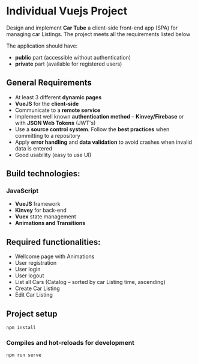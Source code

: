 # Individual Vuejs Project

Design and implement **Car Tube** a client-side front-end app (SPA) for managing car Listings. The project meets all the requirements listed below

The application should have:
*	**public** part (accessible without authentication)
*	**private** part (available for registered users)

## General Requirements

* At least 3 different **dynamic pages**
* **VueJS** for the **client-side**
* Communicate to a **remote service**
* Implement well known **authentication method** – **Kinvey/Firebase** or with **JSON Web Tokens** (JWT's)
* Use a **source control system**. Follow the **best practices** when committing to a repository
* Apply **error handling** and **data validation** to avoid crashes when invalid data is entered
* Good usability (easy to use UI)

## Build technologies:

### JavaScript
* **VueJS** framework
* **Kinvey** for back-end 
* **Vuex** state management 
* **Animations and Transitions**

## Required functionalities:

* Wellcome page with Animations
* User registration
* User login
* User logout
* List all Cars (Catalog – sorted by car Listing time, ascending)
* Create Car Listing
* Edit Car Listing

## Project setup

```
npm install
```

### Compiles and hot-reloads for development
```
npm run serve
```

